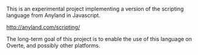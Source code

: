 This is an experimental project implementing a version of the scripting language from Anyland in Javascript.

http://anyland.com/scripting/

The long-term goal of this project is to enable the use of this language on Overte, and possibly other platforms.